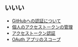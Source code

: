 ## いいい
- [GitHubへの認証について](https://docs.github.com/en/enterprise-server@3.6/authentication/keeping-your-account-and-data-secure/about-authentication-to-github "GitHubへの認証について")
- [個人のアクセストークンの管理](https://docs.github.com/en/enterprise-server@3.6/authentication/keeping-your-account-and-data-secure/managing-your-personal-access-tokens "個人のアクセストークンの管理")
- [アクセストークン認証](https://zenn.dev/technicarium/articles/5bf0647056fb87#%E3%82%A2%E3%82%AF%E3%82%BB%E3%82%B9%E3%83%88%E3%83%BC%E3%82%AF%E3%83%B3%E8%AA%8D%E8%A8%BC "アクセストークン認証")
- [OAuth アプリのスコープ](https://docs.github.com/ja/apps/oauth-apps/building-oauth-apps/scopes-for-oauth-apps#available-scopes "OAuth アプリのスコープ")